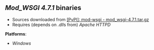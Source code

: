 *Mod\_WSGI 4.7.1* binaries
--------------------------

- Sources downloaded from [[PyPI]: mod-wsgi - mod\_wsgi-4.7.1.tar.gz](https://files.pythonhosted.org/packages/74/98/812e68f5a1d51e9fe760c26fa2aef32147262a5985c4317329b6580e1ea9/mod_wsgi-4.7.1.tar.gz)
- Requires (depends on *.dll*s from) *Apache HTTPD*

**Platforms**:
- *Windows*


